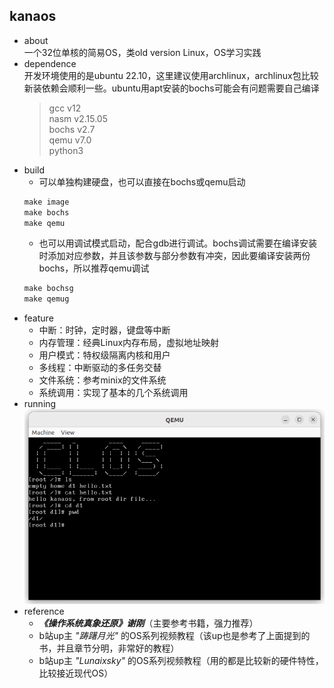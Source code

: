 ## kanaos
* about<br>
一个32位单核的简易OS，类old version Linux，OS学习实践
* dependence<br>
  开发环境使用的是ubuntu 22.10，这里建议使用archlinux，archlinux包比较新装依赖会顺利一些。ubuntu用apt安装的bochs可能会有问题需要自己编译
  >gcc v12<br>
  >nasm v2.15.05<br>
  >bochs v2.7<br>
  >qemu v7.0<br>
  >python3<br>
* build<br>
  * 可以单独构建硬盘，也可以直接在bochs或qemu启动
  ```makefile
  make image
  make bochs
  make qemu
  ```
  * 也可以用调试模式启动，配合gdb进行调试。bochs调试需要在编译安装时添加对应参数，并且该参数与部分参数有冲突，因此要编译安装两份bochs，所以推荐qemu调试
  ```makefile
  make bochsg
  make qemug
  ```
* feature<br>
  * 中断：时钟，定时器，键盘等中断
  * 内存管理：经典Linux内存布局，虚拟地址映射
  * 用户模式：特权级隔离内核和用户
  * 多线程：中断驱动的多任务交替
  * 文件系统：参考minix的文件系统
  * 系统调用：实现了基本的几个系统调用
* running<br>
![](./images/running.png)
* reference<br>
  * ***《操作系统真象还原》谢刚***（主要参考书籍，强力推荐）
  * b站up主 *"踌躇月光"* 的OS系列视频教程（该up也是参考了上面提到的书，并且章节分明，非常好的教程）
  * b站up主 *"Lunaixsky"* 的OS系列视频教程（用的都是比较新的硬件特性，比较接近现代OS）
